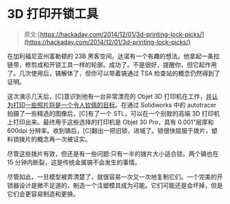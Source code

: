 # 3D 打印开锁工具

> 原文:[https://hackaday.com/2014/12/01/3d-printing-lock-picks/](https://hackaday.com/2014/12/01/3d-printing-lock-picks/)

在加利福尼亚州富勒顿的 23B 黑客空间，达诺有一个有趣的想法。他拿起一条拉链带，修剪成和开锁工具一样的轮廓。成功了。不是很好，提醒你，但它起作用了。几次使用后，镐解体了，但你可以带着镐通过 TSA 检查站的概念仍然得到了证明。

这次演示几天后，[C]意识到他有一台非常漂亮的 Objet 3D 打印机在工作，[并认为打印一些照片将是一个令人钦佩的目标](http://blog.shop.23b.org/2014/11/3d-printed-lock-picks.html)。在通过 Solidworks 中的 autotracer 拍摄了一些精选的图像后，[C]有了一个 STL，可以在一个别致的高端 3D 打印机上打印出来。最终用于这些选择的打印机是 Objet 30 Pro，具有 0.001”层厚和 600dpi 分辨率。收到镐后，[C]翻出一把旧锁，进城了。锁很快屈服于拨片，塑料锁拨片的概念再一次被证实。

尽管这些拨片有效，但还是有一些问题:只有一半的拨片大小适合锁。两个镐也在 15 分钟内断裂，这是传统金属镐不会发生的事情。

尽管如此，一旦模型被弄清楚了，就很容易一次又一次地复制它们。一个完美的开锁器设计是微不足道的，制造一个注塑模具成为可能。它们可能还是会坏掉，但是它们会更容易制造和更换。